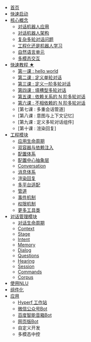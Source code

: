 
* [首页](/)
* [快速启动](/docs/setup.md)
* [核心概念](/docs/core-concepts/index.md)
    *   [对话机器人应用](/docs/core-concepts/chatbot-app.md)
    *   [对话机器人架构](/docs/core-concepts/structure.md)
    *   [复杂多轮对话问题](/docs/core-concepts/complex-conversation.md)
    *   [工程化还是机器人学习](/docs/core-concepts/engeering-or-machine-learning.md)
    *   [自然语言单元](/docs/core-concepts/nlu.md)
    *   [多模态交互](/docs/core-concepts/multimodal.md)
* [快速教程 ★](/docs/lesions/index.md)
    * [第一课 : hello world](/docs/lesions/helloworld.md)
    * [第二课 : 定义单轮对话](/docs/lesions/single-turn-convo.md)
    * [第三课 : 定义一阶多轮对话](/docs/lesions/first-order-convo.md)
    * [第四课 : 填槽型多轮对话](/docs/lesions/slot-filling.md)
    * [第五课 : 依赖关系的 N 阶多轮对话](/docs/lesions/n-order-convo.md)
    * [第六课 : 不相依赖的 N 阶多轮对话](/docs/lesions/n-thread-convo.md)
    * [第七课 : 多重会话管道]
    * [第八课 : 意图与上下文记忆]
    * [第九课 : 定义多轮对话组件]
    * [第十课 : 渲染回复]
* [工程模块](/docs/engineer/engineer.md)
    *   [应用生命周期](/docs/engineer/app-lifecircle.md)
    *   [双容器与依赖注入](/docs/engineer/di.md)
    *   [配置体系](/docs/engineer/configuration.md)
    *   [配置中心抽象层](/docs/engineer/abstract-config.md)
    *   [Conversation](/docs/engineer/conversation.md)
    *   [消息体系](/docs/engineer/messages.md)
    *   [渲染回复](/docs/engineer/replies.md)
    *   [多平台适配](/docs/engineer/platform-adpater.md)
    *   [管道](/docs/engineer/pipeline.md)
    *   [事件机制](/docs/engineer/dispatcher.md)
    *   [权限机制](/docs/engineer/abbilities.md)
    *   [更多工具类](/docs/engineer/utils.md)
* [对话管理模块](/docs/dm/dialog-manager.md)
    *   [对话生命周期](/docs/dm/lifecircle.md)
    *   [Context](/docs/dm/context.md)
    *   [Stage](/docs/dm/stage.md)
    *   [Intent](/docs/dm/intent.md)
    *   [Memory](/docs/dm/memory.md)
    *   [Dialog](/docs/dm/dialog.md)
    *   [Questions](/docs/dm/questions.md)
    *   [Hearing](/docs/dm/hearing.md)
    *   [Session](/docs/dm/session.md)
    *   [Commands](/docs/dm/commands.md)
    *   [Corpus](/docs/dm/corpus.md)
* [使用NLU](/docs/nlu.md)
* [组件化](/docs/components.md)
* [应用](/docs/app.md)
    *   [Hyperf 工作站](/docs/apps/studio.md)
    *   [微信公众号Bot](/docs/apps/wechat.md)
    *   [百度智能音箱Bot](/docs/apps/dueros.md)
    *   [网页版Bot](/docs/apps/web.md)
    *   自定义开发
    *   多模态中控


